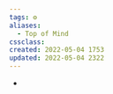 ```yaml
---
tags: ⚙️
aliases: 
  - Top of Mind 
cssclass:
created: 2022-05-04 1753
updated: 2022-05-04 2322
---
```


- 
